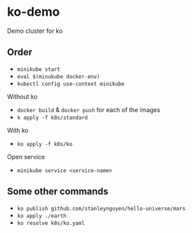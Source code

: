 # ko-demo

Demo cluster for ko

## Order

- `minikube start`
- `eval $(minukube docker-env)`
- `kubectl config use-context minikube`

Without ko

- `docker build` & `docker push` for each of the images
- `k apply -f k8s/standard`

With ko

- `ko apply -f k8s/ko`

Open service

- `minikube service <service-name>`

## Some other commands

- `ko publish github.com/stanleynguyen/hello-universe/mars`
- `ko apply ./earth`
- `ko resolve k8s/ko.yaml`

